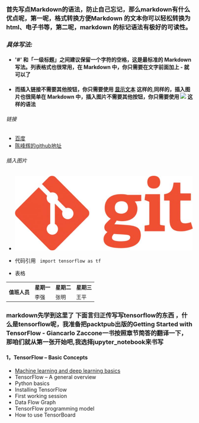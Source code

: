 ### 首先写点Markdown的语法，防止自己忘记，那么markdown有什么优点呢，第一呢，格式转换方便Markdown 的文本你可以轻松转换为 html、电子书等，第二呢，markdown 的标记语法有极好的可读性。       
### ***具体写法:***
-  #### '#' 和「一级标题」之间建议保留一个字符的空格，这是最标准的 Markdown 写法。列表格式也很常用，在 Markdown 中，你只需要在文字前面加上 - 就可以了


- #### 而插入链接不需要其他按钮，你只需要使用 [显示文本](链接地址) 这样的,同样的，插入图片也很简单在 Markdown 中，插入图片不需要其他按钮，你只需要使用 ![](图片链接地址) 这样的语法
###### 链接
- [百度](https://www.baidu.com/)
- [陈峰辉的github地址](https://github.com/chenfenghui)
###### 插入图片
- ![百度图片](https://github.com/chenfenghui/big_data_tools/blob/master/picture/git_flag.jpg)

- 代码引用
```  import tensorflow as tf  ```

- 表格
<table>
    <tr>
        <th rowspan="2">值班人员</th>
        <th>星期一</th>
        <th>星期二</th>
        <th>星期三</th>
    </tr>
    <tr>
        <td>李强</td>
        <td>张明</td>
        <td>王平</td>
    </tr>
</table>



### markdown先学到这里了 下面言归正传写写tensorflow的东西 ，什么是tensorflow呢，我准备把packtpub出版的Getting Started with TensorFlow - Giancarlo Zaccone一书按照章节简答的翻译一下，那咱们就从第一张开始吧,我选择jupyter_notebook来书写

#### 1，TensorFlow – Basic Concepts
- [Machine learning and deep learning basics](https://github.com/chenfenghui/python_project/blob/master/tensorflow/Getting%20Started%20with%20TensorFlow%20CHS/chapter1/Machine%20learning%20and%20deep%20learning%20basics.ipynb)
- TensorFlow – A general overview
- Python basics
- Installing TensorFlow
- First working session
- Data Flow Graph
- TensorFlow programming model
- How to use TensorBoard

   